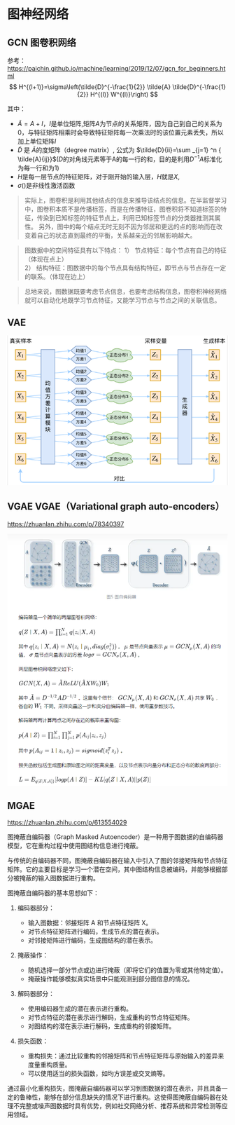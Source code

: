 # 图神经网络

## GCN 图卷积网络
参考：https://paichin.github.io/machine/learning/2019/12/07/gcn_for_beginners.html
$$
H^{(l+1)}=\sigma\left(\tilde{D}^{-\frac{1}{2}} \tilde{A} \tilde{D}^{-\frac{1}{2}} H^{(l)} W^{(l)}\right)
$$

其中：
* $\tilde A=A+I$，$I$是单位矩阵,矩阵$A$为节点的关系矩阵，因为自己到自己的关系为0，与特征矩阵相乘时会导致特征矩阵每一次乘法时的该位置元素丢失，所以加上单位矩阵$I$
* $\tilde{D}$ 是 $\tilde{A}$的度矩阵（degree matrix）,
公式为 $\tilde{D}{ii}=\sum _{j=1} ^n { \tilde{A}{ij}}$($D$的对角线元素等于A的每一行的和，目的是利用$D^{-1}A$标准化为每一行和为1)
* $H$是每一层节点的特征矩阵，对于刚开始的输入层，$H$就是$X$,<br>
* $\sigma()$是非线性激活函数

>实际上，图卷积是利用其他结点的信息来推导该结点的信息。在半监督学习中，图卷积本质不是传播标签，而是在传播特征，图卷积将不知道标签的特征，传染到已知标签的特征节点上，利用已知标签节点的分类器推测其属性。 另外，图中的每个结点无时无刻不因为邻居和更远的点的影响而在改变着自己的状态直到最终的平衡，关系越亲近的邻居影响越大。

>图数据中的空间特征具有以下特点：
1） 节点特征：每个节点有自己的特征（体现在点上）<br>
2） 结构特征：图数据中的每个节点具有结构特征，即节点与节点存在一定的联系。（体现在边上）

>总地来说，图数据既要考虑节点信息，也要考虑结构信息，图卷积神经网络就可以自动化地既学习节点特征，又能学习节点与节点之间的关联信息。
## VAE
![alt text](image-2.png)
## VGAE VGAE（Variational graph auto-encoders）

https://zhuanlan.zhihu.com/p/78340397

![alt text](image-1.png)

## MGAE

https://zhuanlan.zhihu.com/p/613554029

图掩蔽自编码器（Graph Masked Autoencoder）是一种用于图数据的自编码器模型，它在重构过程中使用图结构信息进行掩蔽。

与传统的自编码器不同，图掩蔽自编码器在输入中引入了图的邻接矩阵和节点特征矩阵。它的主要目标是学习一个潜在空间，其中图结构信息被编码，并能够根据部分被掩蔽的输入图数据进行重构。

图掩蔽自编码器的基本思想如下：
1. 编码器部分：
   - 输入图数据：邻接矩阵 A 和节点特征矩阵 X。
   - 对节点特征矩阵进行编码，生成节点的潜在表示。
   - 对邻接矩阵进行编码，生成图结构的潜在表示。

2. 掩蔽操作：
   - 随机选择一部分节点或边进行掩蔽（即将它们的值置为零或其他特定值）。
   - 掩蔽操作能够模拟真实场景中只能观测到部分图信息的情况。

3. 解码器部分：
   - 使用编码器生成的潜在表示进行重构。
   - 对节点特征的潜在表示进行解码，生成重构的节点特征矩阵。
   - 对图结构的潜在表示进行解码，生成重构的邻接矩阵。

4. 损失函数：
   - 重构损失：通过比较重构的邻接矩阵和节点特征矩阵与原始输入的差异来度量重构质量。
   - 可以使用适当的损失函数，如均方误差或交叉熵等。

通过最小化重构损失，图掩蔽自编码器可以学习到图数据的潜在表示，并且具备一定的鲁棒性，能够在部分信息缺失的情况下进行重构。这使得图掩蔽自编码器在处理不完整或噪声图数据时具有优势，例如社交网络分析、推荐系统和异常检测等应用领域。

